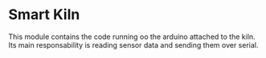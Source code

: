 # Smart Kiln

This module contains the code running oo the arduino attached to the kiln. Its
main responsability is reading sensor data and sending them over serial.
